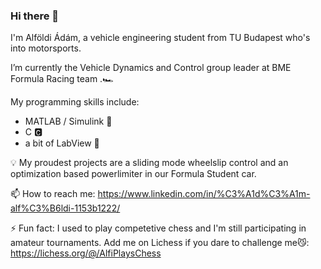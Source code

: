 ### Hi there 👋

I'm Alföldi Ádám, a vehicle engineering student from TU Budapest who's into motorsports. 

I’m currently the Vehicle Dynamics and Control group leader at BME Formula Racing team .🏎️

My programming skills include:
  - MATLAB / Simulink 🔢
  - C  🅲
  - a bit of LabView 🧪

💡 My proudest projects are a sliding mode wheelslip control and an optimization based powerlimiter in our Formula Student car. 

📫 How to reach me: https://www.linkedin.com/in/%C3%A1d%C3%A1m-alf%C3%B6ldi-1153b1222/  

⚡ Fun fact: I used to play competetive chess and I'm still participating in amateur tournaments. Add me on Lichess if you dare to challenge me😼: https://lichess.org/@/AlfiPlaysChess  
